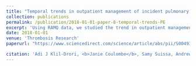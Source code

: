 ```yaml
---
title: "Temporal trends in outpatient management of incident pulmonary embolism and associated mortality"
collection: publications
permalink: /publication/2018-01-01-paper-8-temporal-trends-PE
excerpt: 'Using RAMQ data, we studied the trend in outpatient management, and the mortality associated with incidence pulmonary embolism.'
date: 2018-01-01
venue: 'Thrombosis Research'
paperurl: "https://www.sciencedirect.com/science/article/abs/pii/S004938481730542X"

citation: 'Adi J Klil-Drori, <b>Janie Coulombe</b>, Samy Suissa, Andrew Hirsch, and Vicky Tagalakis (2018). &quot; Temporal trends in outpatient management of incident pulmonary embolism and associated mortality&quot; <i>Thombosis Research</i>. Vol. 161, p. 111-116.'
---
```

